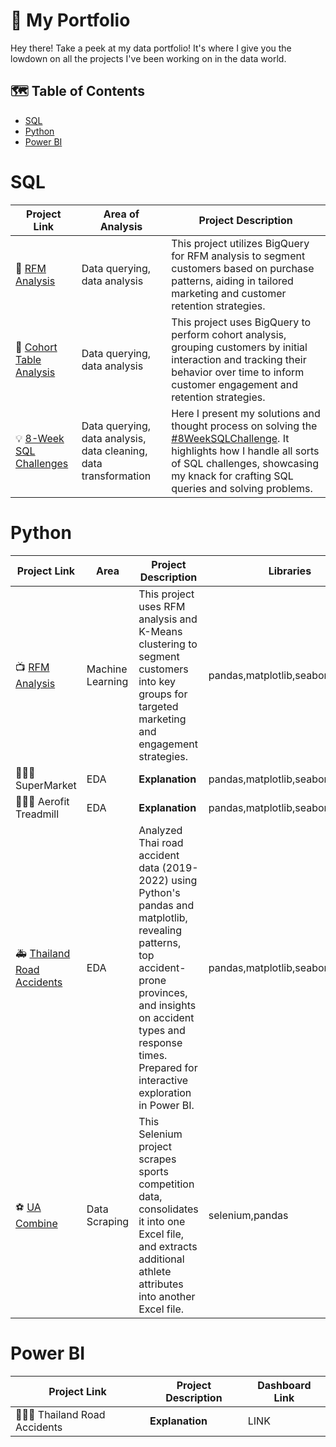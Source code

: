 # :art:		 My Portfolio
Hey there! Take a peek at my data portfolio! It's where I give you the lowdown on all the projects I've been working on in the data world.

## :world_map:	Table of Contents
- [SQL](#sql)
- [Python](#python)
- [Power BI](#power-bi)

# SQL
| Project Link | Area of Analysis | Project Description | 
|---|---|---|
|🔎 [RFM Analysis](https://github.com/forgek153/Projects/tree/main/SQL/RFM%20Analysis)| Data querying, data analysis| This project utilizes BigQuery for RFM analysis to segment customers based on purchase patterns, aiding in tailored marketing and customer retention strategies.|
|💾 [Cohort Table Analysis](https://github.com/forgek153/Projects/tree/main/SQL/Cohort%20Table%20Analysis)|Data querying, data analysis|This project uses BigQuery to perform cohort analysis, grouping customers by initial interaction and tracking their behavior over time to inform customer engagement and retention strategies.|
| 💡 [8-Week SQL Challenges](https://github.com/forgek153/8-Week-SQL-Challenge) | Data querying, data analysis, data cleaning, data transformation | Here I present my solutions and thought process on solving the [#8WeekSQLChallenge](https://8weeksqlchallenge.com). It highlights how I handle all sorts of SQL challenges, showcasing my knack for crafting SQL queries and solving problems.

# Python

| Project Link | Area | Project Description | Libraries |    
|---|---|---|---|
|📺 [RFM Analysis](https://github.com/forgek153/Projects/tree/main/Python/RFM%20Analysis%20ML) |Machine Learning|This project uses RFM analysis and K-Means clustering to segment customers into key groups for targeted marketing and engagement strategies.|pandas,matplotlib,seaborn,sklearn|
| 👩🏻‍💻 SuperMarket | EDA | **Explanation** | pandas,matplotlib,seaborn | 
| 👩🏻‍💻 Aerofit Treadmill | EDA | **Explanation** | pandas,matplotlib,seaborn |
|:ambulance: [Thailand Road Accidents](https://github.com/forgek153/Projects/blob/main/Python/Thailand%20Road%20Accidents/Thailand%20Road%20Accidents.ipynb) | EDA | Analyzed Thai road accident data (2019-2022) using Python's pandas and matplotlib, revealing patterns, top accident-prone provinces, and insights on accident types and response times. Prepared for interactive exploration in Power BI.| pandas,matplotlib,seaborn |
|:soccer: [UA Combine](https://github.com/forgek153/Projects/tree/main/Python/UA%20Combine) | Data Scraping | This Selenium project scrapes sports competition data, consolidates it into one Excel file, and extracts additional athlete attributes into another Excel file. | selenium,pandas |

# Power BI
| Project Link  | Project Description | Dashboard Link |    
|---|---|---|
| 👩🏻‍💻 Thailand Road Accidents  | **Explanation** | LINK |


